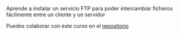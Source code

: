 Aprende a instalar un servicio FTP para poder intercambiar ficheros fácilmente entre un cliente y un servidor

Puedes colaborar con este curso en el [repositorio](https://github.com/DavidLMS/katacoda-scenarios/tree/master/ftp)
